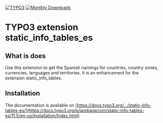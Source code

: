 [![TYPO3](https://img.shields.io/badge/TYPO3-Extension-orange?logo=TYPO3)](https://extensions.typo3.org/extension/static_info_tables_es)
[![Monthly Downloads](https://poser.pugx.org/jambagecom/static-static_info_tables_es/d/monthly)](https://packagist.org/packages/jambagecom/static-static_info_tables_es)

# TYPO3 extension static_info_tables_es

## What is does

Use this extension to get the Spanish namings for countries, country zones, currencies, languages and territories.
It is an enhancement for the extension static_info_tables.

## Installation

The documentation is available on [https://docs.typo3.org/.../static-info-tables-es/](https://docs.typo3.org/p/jambagecom/static-info-tables-es/11.5/en-us/Installation/Index.html)
